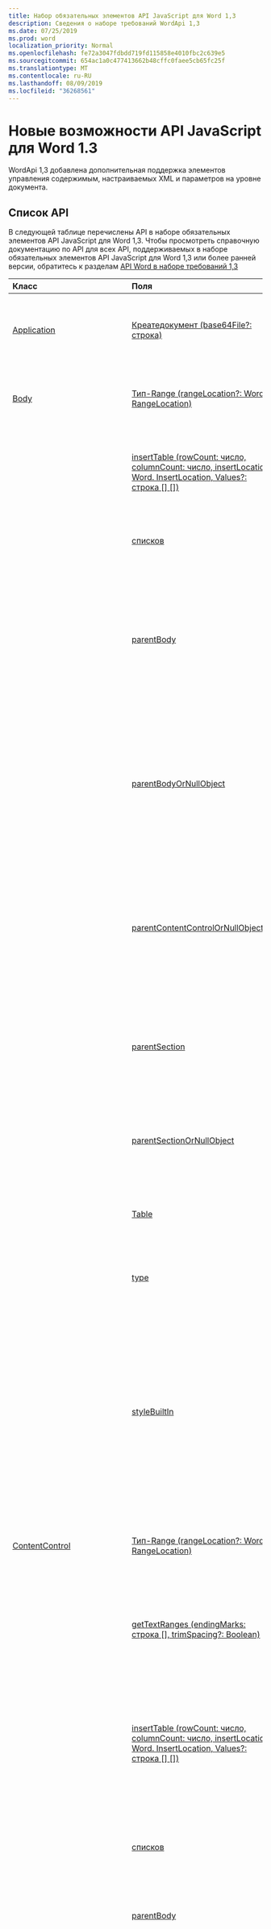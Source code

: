 ```yaml
---
title: Набор обязательных элементов API JavaScript для Word 1,3
description: Сведения о наборе требований WordApi 1,3
ms.date: 07/25/2019
ms.prod: word
localization_priority: Normal
ms.openlocfilehash: fe72a3047fdbdd719fd115858e4010fbc2c639e5
ms.sourcegitcommit: 654ac1a0c477413662b48cffc0faee5cb65fc25f
ms.translationtype: MT
ms.contentlocale: ru-RU
ms.lasthandoff: 08/09/2019
ms.locfileid: "36268561"
---
```

# <a name="whats-new-in-word-javascript-api-13"></a>Новые возможности API JavaScript для Word 1.3

WordApi 1,3 добавлена дополнительная поддержка элементов управления содержимым, настраиваемых XML и параметров на уровне документа.

## <a name="api-list"></a>Список API

В следующей таблице перечислены API в наборе обязательных элементов API JavaScript для Word 1,3. Чтобы просмотреть справочную документацию по API для всех API, поддерживаемых в наборе обязательных элементов API JavaScript для Word 1,3 или более ранней версии, обратитесь к разделам [API Word в наборе требований 1,3](/javascript/api/word?view=word-js-1.3)

| Класс | Поля | Описание |
|:---|:---|:---|
|[Application](/javascript/api/word/word.application)|[Креатедокумент (base64File?: строка)](/javascript/api/word/word.application#createdocument-base64file-)|Создает новый документ, используя необязательный docx файл с кодировкой base64.|
|[Body](/javascript/api/word/word.body)|[Тип-Range (rangeLocation?: Word. RangeLocation)](/javascript/api/word/word.body#getrange-rangelocation-)|Возвращает весь основной текст (либо его начальную или конечную точку) в виде диапазона.|
||[insertTable (rowCount: число, columnCount: число, insertLocation: Word. InsertLocation, Values?: строка [] [])](/javascript/api/word/word.body#inserttable-rowcount--columncount--insertlocation--values-)|Вставляет таблицу с указанным количеством строк и столбцов. Возможные значения insertLocation: Start и End.|
||[списков](/javascript/api/word/word.body#lists)|Возвращает коллекцию объектов списков в основном тексте. Только для чтения.|
||[parentBody](/javascript/api/word/word.body#parentbody)|Возвращает родительский текст основного текста. Например, родительским текстом ячейки таблицы может быть заголовок. Выдает ошибку, если родительского текста не существует. Только для чтения.|
||[parentBodyOrNullObject](/javascript/api/word/word.body#parentbodyornullobject)|Возвращает родительский текст основного текста. Например, родительским текстом ячейки таблицы может быть заголовок. Возвращает пустой объект, если родительского текста не существует. Только для чтения.|
||[parentContentControlOrNullObject](/javascript/api/word/word.body#parentcontentcontrolornullobject)|Получает элемент управления содержимым, содержащий документ или раздел. Возвращает нулевой объект, если родительский элемент управления содержимым отсутствует. Только для чтения.|
||[parentSection](/javascript/api/word/word.body#parentsection)|Возвращает родительский раздел основного текста. Создает исключение, если родительский раздел отсутствует. Только для чтения.|
||[parentSectionOrNullObject](/javascript/api/word/word.body#parentsectionornullobject)|Возвращает родительский раздел основного текста. Возвращает нулевой объект, если родительский раздел отсутствует. Только для чтения.|
||[Table](/javascript/api/word/word.body#tables)|Возвращает коллекцию объектов таблиц в основном тексте. Только для чтения.|
||[type](/javascript/api/word/word.body#type)|Возвращает тип основного текста. Поддерживаемые типы: MainDoc, Section, Header, Footer и TableCell. Только для чтения.|
||[styleBuiltIn](/javascript/api/word/word.body#stylebuiltin)|Возвращает или задает имя встроенного стиля основного текста. Используйте это свойство для встроенных стилей, поддерживающих несколько языковых стандартов. Чтобы использовать пользовательские стили или локализованные имена стилей, применяйте свойство style.|
|[ContentControl](/javascript/api/word/word.contentcontrol)|[Тип-Range (rangeLocation?: Word. RangeLocation)](/javascript/api/word/word.contentcontrol#getrange-rangelocation-)|Возвращает весь элемент управления содержимым (либо его начальную или конечную точку) в виде диапазона.|
||[getTextRanges (endingMarks: строка [], trimSpacing?: Boolean)](/javascript/api/word/word.contentcontrol#gettextranges-endingmarks--trimspacing-)|Получает диапазоны текста в элементе управления содержимым с помощью знаков препинания и/или других конечных меток.|
||[insertTable (rowCount: число, columnCount: число, insertLocation: Word. InsertLocation, Values?: строка [] [])](/javascript/api/word/word.contentcontrol#inserttable-rowcount--columncount--insertlocation--values-)|Вставляет таблицу с указанным количеством строк и столбцов в элемент управления содержимым или рядом с ним. Значение insertLocation может быть "Start", "End", "Before" или "After".|
||[списков](/javascript/api/word/word.contentcontrol#lists)|Возвращает коллекцию объектов списков в элементе управления содержимым. Только для чтения.|
||[parentBody](/javascript/api/word/word.contentcontrol#parentbody)|Возвращает родительский текст элемента управления содержимым. Только для чтения.|
||[parentContentControlOrNullObject](/javascript/api/word/word.contentcontrol#parentcontentcontrolornullobject)|Получает элемент управления содержимым, содержащий элемент управления содержимым. Возвращает нулевой объект, если родительский элемент управления содержимым отсутствует. Только для чтения.|
||[parentTable](/javascript/api/word/word.contentcontrol#parenttable)|Возвращает таблицу, содержащую элемент управления содержимым. Вызывается, если он не включен в таблицу. Только для чтения.|
||[parentTableCell](/javascript/api/word/word.contentcontrol#parenttablecell)|Возвращает ячейку таблицы, содержащую элемент управления содержимым. Создает исключение, если оно не находится в ячейке таблицы. Только для чтения.|
||[паренттаблецеллорнуллобжект](/javascript/api/word/word.contentcontrol#parenttablecellornullobject)|Возвращает ячейку таблицы, содержащую элемент управления содержимым. Если он находится не в ячейке таблицы, возвращается пустой объект. Только для чтения.|
||[паренттаблеорнуллобжект](/javascript/api/word/word.contentcontrol#parenttableornullobject)|Возвращает таблицу, содержащую элемент управления содержимым. Если он находится не в таблице, возвращается пустой объект. Только для чтения.|
||[Подтип](/javascript/api/word/word.contentcontrol#subtype)|Возвращает подтип элемента управления содержимым. Поддерживаемые подтипы: RichTextInline, RichTextParagraphs, RichTextTableCell, RichTextTableRow и RichTextTable для элементов управления форматированным текстом. Только для чтения.|
||[Table](/javascript/api/word/word.contentcontrol#tables)|Возвращает коллекцию объектов таблиц в элементе управления содержимым. Только для чтения.|
||[Split (разделители: String [], многопараграфный?: Boolean, trimDelimiters?: Boolean, trimSpacing?: Boolean)](/javascript/api/word/word.contentcontrol#split-delimiters--multiparagraphs--trimdelimiters--trimspacing-)|Разделяет элемент управления содержимым на дочерние диапазоны с помощью разделителей.|
||[styleBuiltIn](/javascript/api/word/word.contentcontrol#stylebuiltin)|Возвращает или задает имя встроенного стиля для элемента управления содержимым. Используйте это свойство для встроенных стилей, поддерживающих несколько языковых стандартов. Чтобы использовать пользовательские стили или локализованные имена стилей, применяйте свойство style.|
|[ContentControlCollection](/javascript/api/word/word.contentcontrolcollection)|[getByIdOrNullObject (ID: число)](/javascript/api/word/word.contentcontrolcollection#getbyidornullobject-id-)|Возвращает элемент управления содержимым по его идентификатору. Возвращает нулевой объект, если в этой коллекции нет элемента управления контентом с идентификатором.|
||[Жетбитипес (Types: Word. ContentControlType [])](/javascript/api/word/word.contentcontrolcollection#getbytypes-types-)|Возвращает элементы управления контентом с указанными типами и/или подтипами.|
||[getFirst()](/javascript/api/word/word.contentcontrolcollection#getfirst--)|Возвращает первый элемент управления содержимым в коллекции. Вызывается, если коллекция пуста.|
||[Жетфирсторнуллобжект ()](/javascript/api/word/word.contentcontrolcollection#getfirstornullobject--)|Возвращает первый элемент управления содержимым в коллекции. Возвращает нулевой объект, если коллекция пуста.|
|[CustomProperty](/javascript/api/word/word.customproperty)|[delete()](/javascript/api/word/word.customproperty#delete--)|Удаляет настраиваемое свойство.|
||[key](/javascript/api/word/word.customproperty#key)|Возвращает ключ настраиваемого свойства. Только для чтения.|
||[type](/javascript/api/word/word.customproperty#type)|Получает тип значения настраиваемого свойства. Возможные значения: String, Number, Date, Boolean. Только для чтения.|
||[value](/javascript/api/word/word.customproperty#value)|Получает или задает значение настраиваемого свойства. Обратите внимание, что несмотря на то, что Word в Интернете и в формате docx допускает, чтобы эти свойства были произвольно длинными, настольная версия Word усекает строковые значения до 255 16-разрядных символов (возможно, создавая недопустимый символ Юникода, нарушая суррогатную пара).|
|[кустомпропертиколлектион](/javascript/api/word/word.custompropertycollection)|[Add (Key: строка, Value: Any)](/javascript/api/word/word.custompropertycollection#add-key--value-)|Создает или задает настраиваемое свойство.|
||[deleteAll ()](/javascript/api/word/word.custompropertycollection#deleteall--)|Удаляет все настраиваемые свойства в коллекции.|
||[getCount()](/javascript/api/word/word.custompropertycollection#getcount--)|Получает количество настраиваемых свойств.|
||[getItem(key: string)](/javascript/api/word/word.custompropertycollection#getitem-key-)|Возвращает объект настраиваемого свойства по ключу, указываемому без учета регистра. Вызывается, если настраиваемое свойство не существует.|
||[getItemOrNullObject(key: string)](/javascript/api/word/word.custompropertycollection#getitemornullobject-key-)|Возвращает объект настраиваемого свойства по ключу, указываемому без учета регистра. Возвращает нулевой объект, если настраиваемое свойство не существует.|
||[items](/javascript/api/word/word.custompropertycollection#items)|Получает загруженные дочерние элементы в этой коллекции.|
|[Document](/javascript/api/word/word.document)|[properties](/javascript/api/word/word.document#properties)|Получает свойства документа. Только для чтения.|
|[DocumentCreated](/javascript/api/word/word.documentcreated)|[Open ()](/javascript/api/word/word.documentcreated#open--)|Открывает документ.|
||[body](/javascript/api/word/word.documentcreated#body)|Возвращает объект Body документа. Текст — это текст, который исключает заголовки, нижние колонтитулы, сноски, текстовые поля и т. д. Только для чтения.|
||[contentControls](/javascript/api/word/word.documentcreated#contentcontrols)|Возвращает коллекцию объектов элементов управления содержимым в документе. Сюда входят элементы управления содержимым в тексте документа, верхних и нижних колонтитулов, текстовых полях и т. д. Только для чтения.|
||[properties](/javascript/api/word/word.documentcreated#properties)|Получает свойства документа. Только для чтения.|
||[сохраняем](/javascript/api/word/word.documentcreated#saved)|Указывает, сохранены ли изменения, внесенные в документ. Значение true указывает на то, что с момента последнего сохранения в документ не вносились изменения. Только для чтения.|
||[sections](/javascript/api/word/word.documentcreated#sections)|Получает коллекцию объектов Section в документе. Только для чтения.|
||[save()](/javascript/api/word/word.documentcreated#save--)|Сохраняет документ. При этом используется соглашение об именовании файлов Word по умолчанию, если документ ранее не сохранялся.|
|[DocumentProperties](/javascript/api/word/word.documentproperties)|[Редактирование](/javascript/api/word/word.documentproperties#author)|Возвращает или задает автора документа.|
||[категории](/javascript/api/word/word.documentproperties#category)|Возвращает или задает категорию документа.|
||[comments](/javascript/api/word/word.documentproperties#comments)|Возвращает или задает примечания к документу.|
||[company](/javascript/api/word/word.documentproperties#company)|Возвращает или задает компанию документа.|
||[format](/javascript/api/word/word.documentproperties#format)|Возвращает или задает формат документа.|
||[keyword](/javascript/api/word/word.documentproperties#keywords)|Возвращает или задает ключевые слова документа.|
||[manager](/javascript/api/word/word.documentproperties#manager)|Возвращает или задает менеджера документа.|
||[applicationName](/javascript/api/word/word.documentproperties#applicationname)|Возвращает имя приложения для документа. Только для чтения.|
||[creationDate](/javascript/api/word/word.documentproperties#creationdate)|Возвращает дату создания документа. Только для чтения.|
||[customProperties](/javascript/api/word/word.documentproperties#customproperties)|Возвращает коллекцию настраиваемых свойств документа. Только для чтения.|
||[lastAuthor](/javascript/api/word/word.documentproperties#lastauthor)|Получает последнего автора документа. Только для чтения.|
||[lastPrintDate](/javascript/api/word/word.documentproperties#lastprintdate)|Возвращает дату последней печати документа. Только для чтения.|
||[lastSaveTime](/javascript/api/word/word.documentproperties#lastsavetime)|Возвращает время последнего сохранения документа. Только для чтения.|
||[revisionNumber](/javascript/api/word/word.documentproperties#revisionnumber)|Возвращает номер редакции документа. Только для чтения.|
||[защиты](/javascript/api/word/word.documentproperties#security)|Возвращает сведения о безопасности документа. Только для чтения.|
||[template](/javascript/api/word/word.documentproperties#template)|Возвращает шаблон документа. Только для чтения.|
||[subject](/javascript/api/word/word.documentproperties#subject)|Возвращает или задает тему документа.|
||[заголовок](/javascript/api/word/word.documentproperties#title)|Возвращает или задает название документа.|
|[InlinePicture](/javascript/api/word/word.inlinepicture)|[GetNext ()](/javascript/api/word/word.inlinepicture#getnext--)|Возвращает следующий встроенный рисунок. Вызывается, если данное встроенное изображение является последним.|
||[getNextOrNullObject ()](/javascript/api/word/word.inlinepicture#getnextornullobject--)|Возвращает следующий встроенный рисунок. Возвращает пустой объект, если данное встроенное изображение является последним.|
||[Тип-Range (rangeLocation?: Word. RangeLocation)](/javascript/api/word/word.inlinepicture#getrange-rangelocation-)|Возвращает рисунок (либо его начальную или конечную точку) в виде диапазона.|
||[parentContentControlOrNullObject](/javascript/api/word/word.inlinepicture#parentcontentcontrolornullobject)|Возвращает элемент управления содержимым, который содержит встроенный рисунок. Возвращает нулевой объект, если родительский элемент управления содержимым отсутствует. Только для чтения.|
||[parentTable](/javascript/api/word/word.inlinepicture#parenttable)|Возвращает таблицу, содержащую встроенный рисунок. Вызывается, если он не включен в таблицу. Только для чтения.|
||[parentTableCell](/javascript/api/word/word.inlinepicture#parenttablecell)|Возвращает ячейку таблицы, содержащую встроенный рисунок. Создает исключение, если оно не находится в ячейке таблицы. Только для чтения.|
||[паренттаблецеллорнуллобжект](/javascript/api/word/word.inlinepicture#parenttablecellornullobject)|Возвращает ячейку таблицы, содержащую встроенный рисунок. Если он находится не в ячейке таблицы, возвращается пустой объект. Только для чтения.|
||[паренттаблеорнуллобжект](/javascript/api/word/word.inlinepicture#parenttableornullobject)|Возвращает таблицу, содержащую встроенный рисунок. Если он находится не в таблице, возвращается пустой объект. Только для чтения.|
|[InlinePictureCollection](/javascript/api/word/word.inlinepicturecollection)|[getFirst()](/javascript/api/word/word.inlinepicturecollection#getfirst--)|Возвращает первый встроенный рисунок в коллекции. Вызывается, если коллекция пуста.|
||[Жетфирсторнуллобжект ()](/javascript/api/word/word.inlinepicturecollection#getfirstornullobject--)|Возвращает первый встроенный рисунок в коллекции. Возвращает нулевой объект, если коллекция пуста.|
|[List](/javascript/api/word/word.list)|[getLevelParagraphs (Level: число)](/javascript/api/word/word.list#getlevelparagraphs-level-)|Возвращает абзацы, обнаруженные на указанном уровне списка.|
||[getLevelString (Level: число)](/javascript/api/word/word.list#getlevelstring-level-)|Возвращает маркер, номер или рисунок на указанном уровне в виде строки.|
||[insertParagraph (paragraphText: строка, insertLocation: Word. InsertLocation)](/javascript/api/word/word.list#insertparagraph-paragraphtext--insertlocation-)|Вставляет абзац в указанном расположении. Значение insertLocation может быть "Start", "End", "Before" или "After".|
||[id](/javascript/api/word/word.list#id)|Получает идентификатор списка.|
||[levelExistences](/javascript/api/word/word.list#levelexistences)|Проверяет наличие каждого из 9 уровней в списке. Значение true указывает, что уровень существует, то есть на этом уровне имеется по крайней мере один элемент списка. Только для чтения.|
||[levelTypes](/javascript/api/word/word.list#leveltypes)|Возвращает типы всех 9 уровней списка. Каждый тип может иметь вид "маркированный", "номер" или "Рисунок". Только для чтения.|
||[paragraphs](/javascript/api/word/word.list#paragraphs)|Возвращает абзацы в списке. Только для чтения.|
||[setLevelAlignment (Level: число, выравнивание: Word. alignment)](/javascript/api/word/word.list#setlevelalignment-level--alignment-)|Задает выравнивание маркера, номера или рисунка на указанном уровне списка.|
||[setLevelBullet (Level: число, listBullet: Word. ListBullet, charCode?: число, fontName?: строка)](/javascript/api/word/word.list#setlevelbullet-level--listbullet--charcode--fontname-)|Задает формат маркеров на указанном уровне списка. Если задан формат Custom, то параметр charCode является обязательным.|
||[setLevelIndents (Level: число, textIndent: число, Буллетнумберпиктуреиндент: число)](/javascript/api/word/word.list#setlevelindents-level--textindent--bulletnumberpictureindent-)|Задает два отступа на указанном уровне списка.|
||[setLevelNumbering (Level: число, listNumbering: Word. ListNumbering, formatString?: массив<строковый \| номер>)](/javascript/api/word/word.list#setlevelnumbering-level--listnumbering--formatstring-)|Задает формат нумерации на указанном уровне списка.|
||[setLevelStartingNumber (Level: число, startingNumber: число)](/javascript/api/word/word.list#setlevelstartingnumber-level--startingnumber-)|Задает начальный номер на указанном уровне списка. Значение по умолчанию: 1.|
|[ListCollection](/javascript/api/word/word.listcollection)|[getById(id: number)](/javascript/api/word/word.listcollection#getbyid-id-)|Возвращает список по идентификатору. Создает исключение, если список с идентификатором отсутствует в этой коллекции.|
||[getByIdOrNullObject (ID: число)](/javascript/api/word/word.listcollection#getbyidornullobject-id-)|Возвращает список по идентификатору. Возвращает нулевой объект, если список с идентификатором отсутствует в этой коллекции.|
||[getFirst()](/javascript/api/word/word.listcollection#getfirst--)|Возвращает первый список в коллекции. Вызывается, если коллекция пуста.|
||[Жетфирсторнуллобжект ()](/javascript/api/word/word.listcollection#getfirstornullobject--)|Возвращает первый список в коллекции. Возвращает нулевой объект, если коллекция пуста.|
||[getItem(index: number)](/javascript/api/word/word.listcollection#getitem-index-)|Возвращает объект списка по индексу в коллекции.|
||[items](/javascript/api/word/word.listcollection#items)|Получает загруженные дочерние элементы в этой коллекции.|
|[ListItem](/javascript/api/word/word.listitem)|[тип-предок (parentOnly?: Boolean)](/javascript/api/word/word.listitem#getancestor-parentonly-)|Возвращает родительский элемент или ближайшего предка (если родительского элемента нет) для данного элемента списка. Вызывается, если элемент списка не имеет предка.|
||[getAncestorOrNullObject (parentOnly?: Boolean)](/javascript/api/word/word.listitem#getancestorornullobject-parentonly-)|Возвращает родительский элемент или ближайшего предка (если родительского элемента нет) для данного элемента списка. Возвращает пустой объект, если элемент списка не имеет предка.|
||[дочерние элементы (directChildrenOnly?: Boolean)](/javascript/api/word/word.listitem#getdescendants-directchildrenonly-)|Возвращает всех потомков элемента списка.|
||[level](/javascript/api/word/word.listitem#level)|Возвращает или задает уровень элемента в списке.|
||[listString](/javascript/api/word/word.listitem#liststring)|Получает маркер элемента списка, число или изображение в виде строки. Только для чтения.|
||[siblingIndex](/javascript/api/word/word.listitem#siblingindex)|Возвращает порядковый номер элемента списка относительно элементов того же уровня. Только для чтения.|
|[Paragraph](/javascript/api/word/word.paragraph)|[attachToList (listId: число, Level: число)](/javascript/api/word/word.paragraph#attachtolist-listid--level-)|Позволяет присоединить абзац к существующему списку на указанном уровне. Если присоединить абзац к списку не удается или он уже является элементом списка, метод не выполняется.|
||[Детачфромлист ()](/javascript/api/word/word.paragraph#detachfromlist--)|Перемещает абзац за пределы списка (если он является элементом списка).|
||[GetNext ()](/javascript/api/word/word.paragraph#getnext--)|Возвращает следующий абзац. Вызывается, если абзац является последним.|
||[getNextOrNullObject ()](/javascript/api/word/word.paragraph#getnextornullobject--)|Возвращает следующий абзац. Возвращает нулевой объект, если абзац является последним.|
||[Previous ()](/javascript/api/word/word.paragraph#getprevious--)|Возвращает предыдущий абзац. Вызывается, если абзац первым.|
||[getPreviousOrNullObject ()](/javascript/api/word/word.paragraph#getpreviousornullobject--)|Возвращает предыдущий абзац. Возвращает нулевой объект, если абзац является первым.|
||[Тип-Range (rangeLocation?: Word. RangeLocation)](/javascript/api/word/word.paragraph#getrange-rangelocation-)|Возвращает весь абзац (либо его начальную или конечную точку) в виде диапазона.|
||[getTextRanges (endingMarks: строка [], trimSpacing?: Boolean)](/javascript/api/word/word.paragraph#gettextranges-endingmarks--trimspacing-)|Получает текстовые диапазоны в абзаце с помощью знаков препинания и/или других конечных меток.|
||[insertTable (rowCount: число, columnCount: число, insertLocation: Word. InsertLocation, Values?: строка [] [])](/javascript/api/word/word.paragraph#inserttable-rowcount--columncount--insertlocation--values-)|Вставляет таблицу с указанным количеством строк и столбцов. Возможные значения insertLocation: Before и After.|
||[isLastParagraph](/javascript/api/word/word.paragraph#islastparagraph)|Указывает, что абзац является последним в родительском тексте. Только для чтения.|
||[isListItem](/javascript/api/word/word.paragraph#islistitem)|Проверяет, является ли абзац элементом списка. Только для чтения.|
||[list](/javascript/api/word/word.paragraph#list)|Возвращает объект List, к которому относится абзац. Вызывает исключение, если абзац не находится в списке. Только для чтения.|
||[listItem](/javascript/api/word/word.paragraph#listitem)|Возвращает объект ListItem для абзаца. Вызывается, если абзац не является частью списка. Только для чтения.|
||[листитеморнуллобжект](/javascript/api/word/word.paragraph#listitemornullobject)|Возвращает объект ListItem для абзаца. Если абзац не является частью списка, возвращается пустой объект. Только для чтения.|
||[листорнуллобжект](/javascript/api/word/word.paragraph#listornullobject)|Возвращает объект List, к которому относится абзац. Если абзац не находится в списке, возвращается пустой объект. Только для чтения.|
||[parentBody](/javascript/api/word/word.paragraph#parentbody)|Возвращает родительский текст абзаца. Только для чтения.|
||[parentContentControlOrNullObject](/javascript/api/word/word.paragraph#parentcontentcontrolornullobject)|Возвращает элемент управления содержимым, содержащий абзац. Возвращает нулевой объект, если родительский элемент управления содержимым отсутствует. Только для чтения.|
||[parentTable](/javascript/api/word/word.paragraph#parenttable)|Возвращает таблицу, содержащую абзац. Вызывается, если он не включен в таблицу. Только для чтения.|
||[parentTableCell](/javascript/api/word/word.paragraph#parenttablecell)|Возвращает ячейку таблицы, содержащую абзац. Создает исключение, если оно не находится в ячейке таблицы. Только для чтения.|
||[паренттаблецеллорнуллобжект](/javascript/api/word/word.paragraph#parenttablecellornullobject)|Возвращает ячейку таблицы, содержащую абзац. Если он находится не в ячейке таблицы, возвращается пустой объект. Только для чтения.|
||[паренттаблеорнуллобжект](/javascript/api/word/word.paragraph#parenttableornullobject)|Возвращает таблицу, содержащую абзац. Если он находится не в таблице, возвращается пустой объект. Только для чтения.|
||[tableNestingLevel](/javascript/api/word/word.paragraph#tablenestinglevel)|Возвращает уровень таблицы, содержащей абзац. Если абзац не находится в таблице, возвращается значение 0. Только для чтения.|
||[Split (разделители: String [], trimDelimiters?: Boolean, trimSpacing?: Boolean)](/javascript/api/word/word.paragraph#split-delimiters--trimdelimiters--trimspacing-)|Разделяет абзац на дочерние диапазоны с помощью разделителей.|
||[Стартневлист ()](/javascript/api/word/word.paragraph#startnewlist--)|Создает список, начинающийся с данного абзаца. Если абзац уже является элементом списка, метод не выполняется.|
||[styleBuiltIn](/javascript/api/word/word.paragraph#stylebuiltin)|Возвращает или задает имя встроенного стиля абзаца. Используйте это свойство для встроенных стилей, поддерживающих несколько языковых стандартов. Чтобы использовать пользовательские стили или локализованные имена стилей, применяйте свойство style.|
|[ParagraphCollection](/javascript/api/word/word.paragraphcollection)|[getFirst()](/javascript/api/word/word.paragraphcollection#getfirst--)|Возвращает первый абзац в коллекции. Вызывается, если коллекция пуста.|
||[Жетфирсторнуллобжект ()](/javascript/api/word/word.paragraphcollection#getfirstornullobject--)|Возвращает первый абзац в коллекции. Возвращает нулевой объект, если коллекция пуста.|
||[-Last ()](/javascript/api/word/word.paragraphcollection#getlast--)|Возвращает последний абзац в коллекции. Вызывается, если коллекция пуста.|
||[Жетласторнуллобжект ()](/javascript/api/word/word.paragraphcollection#getlastornullobject--)|Возвращает последний абзац в коллекции. Возвращает нулевой объект, если коллекция пуста.|
|[Range](/javascript/api/word/word.range)|[compareLocationWith (Range: Word. Range)](/javascript/api/word/word.range#comparelocationwith-range-)|Сравнивает расположение данного диапазона с расположением другого диапазона.|
||[Експандто (Range: Word. Range)](/javascript/api/word/word.range#expandto-range-)|Возвращает новый диапазон, который простирается в том или ином направлении от данного диапазона и перекрывает другой диапазон. Данный диапазон не меняется. Вызывается, если два диапазона не имеют объединения.|
||[Експандтурнуллобжект (Range: Word. Range)](/javascript/api/word/word.range#expandtoornullobject-range-)|Возвращает новый диапазон, который простирается в том или ином направлении от данного диапазона и перекрывает другой диапазон. Данный диапазон не меняется. Возвращает нулевой объект, если два диапазона не имеют объединения.|
||[Жесиперлинкранжес ()](/javascript/api/word/word.range#gethyperlinkranges--)|Возвращает дочерние диапазоны гиперссылок в данном диапазоне.|
||[getNextTextRange (endingMarks: строка [], trimSpacing?: Boolean)](/javascript/api/word/word.range#getnexttextrange-endingmarks--trimspacing-)|Получает следующий диапазон текста с использованием знаков препинания и/или других конечных меток. Вызывается, если этот диапазон текста является последним.|
||[getNextTextRangeOrNullObject (endingMarks: строка [], trimSpacing?: Boolean)](/javascript/api/word/word.range#getnexttextrangeornullobject-endingmarks--trimspacing-)|Получает следующий диапазон текста с использованием знаков препинания и/или других конечных меток. Возвращает нулевой объект, если этот диапазон текста является последним.|
||[Тип-Range (rangeLocation?: Word. RangeLocation)](/javascript/api/word/word.range#getrange-rangelocation-)|Клонирует диапазон либо получает его начальную или конечную точку в виде нового диапазона.|
||[getTextRanges (endingMarks: строка [], trimSpacing?: Boolean)](/javascript/api/word/word.range#gettextranges-endingmarks--trimspacing-)|Возвращает дочерние диапазоны текста в диапазоне с помощью знаков препинания и/или других конечных меток.|
||[hyperlink](/javascript/api/word/word.range#hyperlink)|Возвращает первую гиперссылку в диапазоне или задает для него гиперссылку. При добавлении в диапазон новой гиперссылки из него удаляются все имеющиеся гиперссылки. Используйте ' # ', чтобы отделить адрес от части необязательного расположения.|
||[insertTable (rowCount: число, columnCount: число, insertLocation: Word. InsertLocation, Values?: строка [] [])](/javascript/api/word/word.range#inserttable-rowcount--columncount--insertlocation--values-)|Вставляет таблицу с указанным количеством строк и столбцов. Возможные значения insertLocation: Before и After.|
||[Интерсектвис (Range: Word. Range)](/javascript/api/word/word.range#intersectwith-range-)|Возвращает новый диапазон, представляющий собой пересечение данного диапазона с другим. Данный диапазон не меняется. Вызывается, если два диапазона не перекрываются или не являются смежными.|
||[Интерсектвисорнуллобжект (Range: Word. Range)](/javascript/api/word/word.range#intersectwithornullobject-range-)|Возвращает новый диапазон, представляющий собой пересечение данного диапазона с другим. Данный диапазон не меняется. Возвращает нулевой объект, если два диапазона не перекрываются или не являются смежными.|
||[isEmpty](/javascript/api/word/word.range#isempty)|Проверяет, является ли длина диапазона нулевой. Только для чтения.|
||[списков](/javascript/api/word/word.range#lists)|Возвращает коллекцию объектов списков в диапазоне. Только для чтения.|
||[parentBody](/javascript/api/word/word.range#parentbody)|Возвращает родительский текст диапазона. Только для чтения.|
||[parentContentControlOrNullObject](/javascript/api/word/word.range#parentcontentcontrolornullobject)|Возвращает элемент управления содержимым, содержащий диапазон. Возвращает нулевой объект, если родительский элемент управления содержимым отсутствует. Только для чтения.|
||[parentTable](/javascript/api/word/word.range#parenttable)|Возвращает таблицу, содержащую диапазон. Вызывается, если он не включен в таблицу. Только для чтения.|
||[parentTableCell](/javascript/api/word/word.range#parenttablecell)|Возвращает ячейку таблицы, содержащую диапазон. Создает исключение, если оно не находится в ячейке таблицы. Только для чтения.|
||[паренттаблецеллорнуллобжект](/javascript/api/word/word.range#parenttablecellornullobject)|Возвращает ячейку таблицы, содержащую диапазон. Если он находится не в ячейке таблицы, возвращается пустой объект. Только для чтения.|
||[паренттаблеорнуллобжект](/javascript/api/word/word.range#parenttableornullobject)|Возвращает таблицу, содержащую диапазон. Если она находится не в таблице, возвращается пустой объект. Только для чтения.|
||[Table](/javascript/api/word/word.range#tables)|Возвращает коллекцию объектов таблиц в диапазоне. Только для чтения.|
||[Split (разделители: String [], многопараграфный?: Boolean, trimDelimiters?: Boolean, trimSpacing?: Boolean)](/javascript/api/word/word.range#split-delimiters--multiparagraphs--trimdelimiters--trimspacing-)|Разделяет диапазон на дочерние диапазоны с помощью разделителей.|
||[styleBuiltIn](/javascript/api/word/word.range#stylebuiltin)|Возвращает или задает имя встроенного стиля диапазона. Используйте это свойство для встроенных стилей, поддерживающих несколько языковых стандартов. Чтобы использовать пользовательские стили или локализованные имена стилей, применяйте свойство style.|
|[RangeCollection](/javascript/api/word/word.rangecollection)|[getFirst()](/javascript/api/word/word.rangecollection#getfirst--)|Возвращает первый диапазон в коллекции. Вызывается, если коллекция пуста.|
||[Жетфирсторнуллобжект ()](/javascript/api/word/word.rangecollection#getfirstornullobject--)|Возвращает первый диапазон в коллекции. Возвращает нулевой объект, если коллекция пуста.|
|[Section](/javascript/api/word/word.section)|[GetNext ()](/javascript/api/word/word.section#getnext--)|Возвращает следующий раздел. Вызывается, если этот раздел является последним.|
||[getNextOrNullObject ()](/javascript/api/word/word.section#getnextornullobject--)|Возвращает следующий раздел. Возвращает нулевой объект, если этот раздел является последним.|
|[SectionCollection](/javascript/api/word/word.sectioncollection)|[getFirst()](/javascript/api/word/word.sectioncollection#getfirst--)|Возвращает первый раздел в коллекции. Вызывается, если коллекция пуста.|
||[Жетфирсторнуллобжект ()](/javascript/api/word/word.sectioncollection#getfirstornullobject--)|Возвращает первый раздел в коллекции. Возвращает нулевой объект, если коллекция пуста.|
|[Table](/javascript/api/word/word.table)|[addColumns (insertLocation: Word. InsertLocation, columnCount: число, Values?: строка [] [])](/javascript/api/word/word.table#addcolumns-insertlocation--columncount--values-)|Добавляет столбцы в начале или в конце таблицы, используя первый или последний из имеющихся столбцов в качестве шаблона. Применим к однородным таблицам. Строковые значения (если они указаны) добавляются в новые строки.|
||[addRows (insertLocation: Word. InsertLocation, rowCount: число, Values?: строка [] [])](/javascript/api/word/word.table#addrows-insertlocation--rowcount--values-)|Добавляет строки в начале или в конце таблицы, используя первую или последнюю из имеющихся строк в качестве шаблона. Строковые значения (если они указаны) добавляются в новые строки.|
||[ориентации](/javascript/api/word/word.table#alignment)|Возвращает или задает выравнивание таблицы по столбцу страницы. Значение может быть "Left", "Centerd" или "Right".|
||[Аутофитвиндов ()](/javascript/api/word/word.table#autofitwindow--)|Автоматически подбирает ширину столбцов таблицы в соответствии с шириной окна.|
||[clear()](/javascript/api/word/word.table#clear--)|Очищает содержимое таблицы.|
||[delete()](/javascript/api/word/word.table#delete--)|Удаляет всю таблицу.|
||[deleteColumns (columnIndex: число, columnCount?: число)](/javascript/api/word/word.table#deletecolumns-columnindex--columncount-)|Удаляет определенные столбцы. Применим к однородным таблицам.|
||[deleteRows (rowIndex: число, rowCount?: число)](/javascript/api/word/word.table#deleterows-rowindex--rowcount-)|Удаляет определенные строки.|
||[Дистрибутеколумнс ()](/javascript/api/word/word.table#distributecolumns--)|Равномерно распределяет ширину столбцов. Применим к однородным таблицам.|
||[Граница (borderLocation: Word. BorderLocation)](/javascript/api/word/word.table#getborder-borderlocation-)|Возвращает стиль указанной границы.|
||[getCell(rowIndex: number, cellIndex: number)](/javascript/api/word/word.table#getcell-rowindex--cellindex-)|Возвращает ячейку таблицы в указанной строке и указанном столбце. Вызывается, если указанная ячейка таблицы не существует.|
||[getCellOrNullObject (rowIndex: число, cellIndex: число)](/javascript/api/word/word.table#getcellornullobject-rowindex--cellindex-)|Возвращает ячейку таблицы в указанной строке и указанном столбце. Возвращает нулевой объект, если указанная ячейка таблицы не существует.|
||[Жетцеллпаддинг (cellPaddingLocation: Word. CellPaddingLocation)](/javascript/api/word/word.table#getcellpadding-cellpaddinglocation-)|Возвращает размер поля ячейки в точках.|
||[GetNext ()](/javascript/api/word/word.table#getnext--)|Возвращает следующую таблицу. Вызывается, если эта таблица является последней.|
||[getNextOrNullObject ()](/javascript/api/word/word.table#getnextornullobject--)|Возвращает следующую таблицу. Возвращает нулевой объект, если эта таблица является последней.|
||[Жетпараграфафтер ()](/javascript/api/word/word.table#getparagraphafter--)|Возвращает абзац после таблицы. Вызывается, если после таблицы нет абзаца.|
||[Жетпараграфафтерорнуллобжект ()](/javascript/api/word/word.table#getparagraphafterornullobject--)|Возвращает абзац после таблицы. Возвращает нулевой объект, если после таблицы нет абзаца.|
||[Жетпараграфбефоре ()](/javascript/api/word/word.table#getparagraphbefore--)|Возвращает абзац перед таблицей. Создает исключение, если перед таблицей нет абзаца.|
||[Жетпараграфбефореорнуллобжект ()](/javascript/api/word/word.table#getparagraphbeforeornullobject--)|Возвращает абзац перед таблицей. Возвращает нулевой объект, если перед таблицей нет абзаца.|
||[Тип-Range (rangeLocation?: Word. RangeLocation)](/javascript/api/word/word.table#getrange-rangelocation-)|Возвращает диапазон, содержащий данную таблицу, либо диапазон в начале или в конце таблицы.|
||[headerRowCount](/javascript/api/word/word.table#headerrowcount)|Возвращает и задает количество строк заголовков.|
||[horizontalAlignment](/javascript/api/word/word.table#horizontalalignment)|Возвращает и задает горизонтальное выравнивание для каждой ячейки в таблице. Допустимые значения: "Left", "Centerd", "Right" и "по ширине".|
||[insertContentControl()](/javascript/api/word/word.table#insertcontentcontrol--)|Вставляет в таблицу элемент управления содержимым.|
||[insertParagraph (paragraphText: строка, insertLocation: Word. InsertLocation)](/javascript/api/word/word.table#insertparagraph-paragraphtext--insertlocation-)|Вставляет абзац в указанном расположении. Возможные значения InsertLocation: Before и After.|
||[insertTable (rowCount: число, columnCount: число, insertLocation: Word. InsertLocation, Values?: строка [] [])](/javascript/api/word/word.table#inserttable-rowcount--columncount--insertlocation--values-)|Вставляет таблицу с указанным количеством строк и столбцов. Возможные значения InsertLocation: Before и After.|
||[font](/javascript/api/word/word.table#font)|Возвращает шрифт. Используйте эту связь, чтобы получать и задавать имя, размер, цвет и другие свойства шрифта. Только для чтения.|
||[isUniform](/javascript/api/word/word.table#isuniform)|Указывает, однородны ли все строки таблицы. Только для чтения.|
||[nestingLevel](/javascript/api/word/word.table#nestinglevel)|Возвращает уровень вложенности таблицы. Таблицам верхнего уровня соответствует значение 1. Только для чтения.|
||[parentBody](/javascript/api/word/word.table#parentbody)|Возвращает родительский текст таблицы. Только для чтения.|
||[parentContentControl](/javascript/api/word/word.table#parentcontentcontrol)|Возвращает элемент управления содержимым, содержащий таблицу. Вызывается, если родительский элемент управления содержимым отсутствует. Только для чтения.|
||[parentContentControlOrNullObject](/javascript/api/word/word.table#parentcontentcontrolornullobject)|Возвращает элемент управления содержимым, содержащий таблицу. Возвращает нулевой объект, если родительский элемент управления содержимым отсутствует. Только для чтения.|
||[parentTable](/javascript/api/word/word.table#parenttable)|Возвращает таблицу, которая содержит данную таблицу. Вызывается, если он не включен в таблицу. Только для чтения.|
||[parentTableCell](/javascript/api/word/word.table#parenttablecell)|Возвращает ячейку таблицы, содержащую данную таблицу. Создает исключение, если оно не находится в ячейке таблицы. Только для чтения.|
||[паренттаблецеллорнуллобжект](/javascript/api/word/word.table#parenttablecellornullobject)|Возвращает ячейку таблицы, содержащую данную таблицу. Если она находится не в ячейке таблицы, возвращается пустой объект. Только для чтения.|
||[паренттаблеорнуллобжект](/javascript/api/word/word.table#parenttableornullobject)|Возвращает таблицу, которая содержит данную таблицу. Если она находится не в таблице, возвращается пустой объект. Только для чтения.|
||[Стро](/javascript/api/word/word.table#rowcount)|Получает количество строк в таблице. Только для чтения.|
||[строки](/javascript/api/word/word.table#rows)|Возвращает все строки таблицы. Только для чтения.|
||[Table](/javascript/api/word/word.table#tables)|Возвращает дочерние таблицы, вложенные на один уровень ниже. Только для чтения.|
||[Search (searchText: строка, searchOptions?: Word. SearchOptions](/javascript/api/word/word.table#search-searchtext--searchoptions-)|Выполняет поиск с указанным SearchOptions в области объекта Table. Результат поиска — это коллекция объектов диапазона.|
||[SELECT (selectionMode?: Word. SelectionMode)](/javascript/api/word/word.table#select-selectionmode-)|Выбирает таблицу либо позицию в начале или в конце таблицы, а затем переходит к ней в Word.|
||[setCellPadding (cellPaddingLocation: Word. CellPaddingLocation, cellPadding: число)](/javascript/api/word/word.table#setcellpadding-cellpaddinglocation--cellpadding-)|Задает размер поля ячейки в точках.|
||[shadingColor](/javascript/api/word/word.table#shadingcolor)|Возвращает и задает цвет заливки. Цвет задается в формате "#RRGGBB" или по имени.|
||[style](/javascript/api/word/word.table#style)|Возвращает или задает имя стиля для таблицы. Используйте это свойство для пользовательских стилей и локализованных имен стилей. Чтобы использовать встроенные стили, поддерживающие несколько языковых стандартов, применяйте свойство styleBuiltIn.|
||[styleBandedColumns](/javascript/api/word/word.table#stylebandedcolumns)|Возвращает и задает значение, указывающее, есть ли в таблице чередующиеся столбцы.|
||[styleBandedRows](/javascript/api/word/word.table#stylebandedrows)|Возвращает и задает значение, указывающее, есть ли в таблице чередующиеся строки.|
||[styleBuiltIn](/javascript/api/word/word.table#stylebuiltin)|Возвращает или задает имя встроенного стиля таблицы. Используйте это свойство для встроенных стилей, поддерживающих несколько языковых стандартов. Чтобы использовать пользовательские стили или локализованные имена стилей, применяйте свойство style.|
||[styleFirstColumn](/javascript/api/word/word.table#stylefirstcolumn)|Возвращает и задает значение, указывающее, применен ли специальный стиль к первому столбцу таблицы.|
||[styleLastColumn](/javascript/api/word/word.table#stylelastcolumn)|Возвращает и задает значение, указывающее, применен ли специальный стиль к последнему столбцу таблицы.|
||[styleTotalRow](/javascript/api/word/word.table#styletotalrow)|Возвращает и задает значение, указывающее, применен ли специальный стиль к строке итогов (последней строке) таблицы.|
||[values](/javascript/api/word/word.table#values)|Возвращает и задает текстовые значения в таблице в виде двумерного массива JavaScript.|
||[verticalAlignment](/javascript/api/word/word.table#verticalalignment)|Возвращает и задает вертикальное выравнивание для каждой ячейки в таблице. Значение может быть "Top", "Center" или "Bottom".|
||[width](/javascript/api/word/word.table#width)|Возвращает и задает ширину таблицы в точках.|
|[таблебордер](/javascript/api/word/word.tableborder)|[color](/javascript/api/word/word.tableborder#color)|Получает или задает цвет границы таблицы.|
||[type](/javascript/api/word/word.tableborder#type)|Возвращает или задает тип границы таблицы.|
||[width](/javascript/api/word/word.tableborder#width)|Возвращает или задает ширину границы таблицы в точках. Не применимо к типам границ с фиксированной шириной.|
|[TableCell](/javascript/api/word/word.tablecell)|[columnWidth](/javascript/api/word/word.tablecell#columnwidth)|Возвращает и задает ширину столбца ячейки в точках. Применимо к однородным таблицам.|
||[Делетеколумн ()](/javascript/api/word/word.tablecell#deletecolumn--)|Удаляет столбец, содержащий данную ячейку. Применим к однородным таблицам.|
||[deleteRow ()](/javascript/api/word/word.tablecell#deleterow--)|Удаляет строку, содержащую данную ячейку.|
||[Граница (borderLocation: Word. BorderLocation)](/javascript/api/word/word.tablecell#getborder-borderlocation-)|Возвращает стиль указанной границы.|
||[Жетцеллпаддинг (cellPaddingLocation: Word. CellPaddingLocation)](/javascript/api/word/word.tablecell#getcellpadding-cellpaddinglocation-)|Возвращает размер поля ячейки в точках.|
||[GetNext ()](/javascript/api/word/word.tablecell#getnext--)|Возвращает следующую ячейку. Вызывается, если ячейка является последней.|
||[getNextOrNullObject ()](/javascript/api/word/word.tablecell#getnextornullobject--)|Возвращает следующую ячейку. Возвращает нулевой объект, если ячейка является последней.|
||[horizontalAlignment](/javascript/api/word/word.tablecell#horizontalalignment)|Возвращает и задает горизонтальное выравнивание ячейки. Допустимые значения: "Left", "Centerd", "Right" и "по ширине".|
||[insertColumns (insertLocation: Word. InsertLocation, columnCount: число, Values?: строка [] [])](/javascript/api/word/word.tablecell#insertcolumns-insertlocation--columncount--values-)|Добавляет столбцы слева или справа от ячейки, используя столбец этой ячейки в качестве шаблона. Применим к однородным таблицам. Строковые значения (если они указаны) добавляются в новые строки.|
||[insertRows (insertLocation: Word. InsertLocation, rowCount: число, Values?: строка [] [])](/javascript/api/word/word.tablecell#insertrows-insertlocation--rowcount--values-)|Вставляет строки над ячейкой или под ней, используя строку этой ячейки в качестве шаблона. Строковые значения (если они указаны) добавляются в новые строки.|
||[body](/javascript/api/word/word.tablecell#body)|Возвращает объект тела ячейки. Только для чтения.|
||[cellIndex](/javascript/api/word/word.tablecell#cellindex)|Получает индекс ячейки в строке. Только для чтения.|
||[parentRow](/javascript/api/word/word.tablecell#parentrow)|Получает родительскую строку ячейки. Только для чтения.|
||[parentTable](/javascript/api/word/word.tablecell#parenttable)|Возвращает родительскую таблицу ячейки. Только для чтения.|
||[rowIndex](/javascript/api/word/word.tablecell#rowindex)|Получает индекс строки ячейки в таблице. Только для чтения.|
||[width](/javascript/api/word/word.tablecell#width)|Возвращает ширину ячейки в точках. Только для чтения.|
||[setCellPadding (cellPaddingLocation: Word. CellPaddingLocation, cellPadding: число)](/javascript/api/word/word.tablecell#setcellpadding-cellpaddinglocation--cellpadding-)|Задает размер поля ячейки в точках.|
||[shadingColor](/javascript/api/word/word.tablecell#shadingcolor)|Возвращает или задает цвет заливки ячейки. Цвет задается в формате "#RRGGBB" или по имени.|
||[value](/javascript/api/word/word.tablecell#value)|Возвращает и задает текст ячейки.|
||[verticalAlignment](/javascript/api/word/word.tablecell#verticalalignment)|Возвращает и задает вертикальное выравнивание ячейки. Значение может быть "Top", "Center" или "Bottom".|
|[TableCellCollection](/javascript/api/word/word.tablecellcollection)|[getFirst()](/javascript/api/word/word.tablecellcollection#getfirst--)|Возвращает первую ячейку таблицы в коллекции. Вызывается, если коллекция пуста.|
||[Жетфирсторнуллобжект ()](/javascript/api/word/word.tablecellcollection#getfirstornullobject--)|Возвращает первую ячейку таблицы в коллекции. Возвращает нулевой объект, если коллекция пуста.|
||[items](/javascript/api/word/word.tablecellcollection#items)|Получает загруженные дочерние элементы в этой коллекции.|
|[TableCollection](/javascript/api/word/word.tablecollection)|[getFirst()](/javascript/api/word/word.tablecollection#getfirst--)|Возвращает первую таблицу в коллекции. Вызывается, если коллекция пуста.|
||[Жетфирсторнуллобжект ()](/javascript/api/word/word.tablecollection#getfirstornullobject--)|Возвращает первую таблицу в коллекции. Возвращает нулевой объект, если коллекция пуста.|
||[items](/javascript/api/word/word.tablecollection#items)|Получает загруженные дочерние элементы в этой коллекции.|
|[TableRow](/javascript/api/word/word.tablerow)|[clear()](/javascript/api/word/word.tablerow#clear--)|Очищает содержимое строки.|
||[delete()](/javascript/api/word/word.tablerow#delete--)|Удаляет всю строку.|
||[Граница (borderLocation: Word. BorderLocation)](/javascript/api/word/word.tablerow#getborder-borderlocation-)|Возвращает стиль границ ячеек в строке.|
||[Жетцеллпаддинг (cellPaddingLocation: Word. CellPaddingLocation)](/javascript/api/word/word.tablerow#getcellpadding-cellpaddinglocation-)|Возвращает размер поля ячейки в точках.|
||[GetNext ()](/javascript/api/word/word.tablerow#getnext--)|Возвращает следующую строку. Вызывается, если эта строка является последней.|
||[getNextOrNullObject ()](/javascript/api/word/word.tablerow#getnextornullobject--)|Возвращает следующую строку. Возвращает нулевой объект, если эта строка является последней.|
||[horizontalAlignment](/javascript/api/word/word.tablerow#horizontalalignment)|Возвращает и задает горизонтальное выравнивание для каждой ячейки в строке. Допустимые значения: "Left", "Centerd", "Right" и "по ширине".|
||[insertRows (insertLocation: Word. InsertLocation, rowCount: число, Values?: строка [] [])](/javascript/api/word/word.tablerow#insertrows-insertlocation--rowcount--values-)|Вставляет строки, используя данную строку в качестве шаблона. Если указаны значения, они вставляются в новые строки.|
||[preferredHeight](/javascript/api/word/word.tablerow#preferredheight)|Возвращает и задает предпочитаемую высоту строки в точках.|
||[cellCount](/javascript/api/word/word.tablerow#cellcount)|Получает количество ячеек в строке. Только для чтения.|
||[диапазона](/javascript/api/word/word.tablerow#cells)|Возвращает ячейки. Только для чтения.|
||[font](/javascript/api/word/word.tablerow#font)|Возвращает шрифт. Используйте эту связь, чтобы получать и задавать имя, размер, цвет и другие свойства шрифта. Только для чтения.|
||[isHeader](/javascript/api/word/word.tablerow#isheader)|Проверяет, является ли элемент строкой заголовков. Только для чтения. Чтобы задать количество строк заголовков, используйте свойство HeaderRowCount объекта Table.|
||[parentTable](/javascript/api/word/word.tablerow#parenttable)|Возвращает родительскую таблицу. Только для чтения.|
||[rowIndex](/javascript/api/word/word.tablerow#rowindex)|Получает индекс строки в родительской таблице. Только для чтения.|
||[Search (searchText: строка, searchOptions?: Word. SearchOptions)](/javascript/api/word/word.tablerow#search-searchtext--searchoptions-)|Выполняет поиск с указанным SearchOptions в области действия строки. Результат поиска — это коллекция объектов диапазона.|
||[SELECT (selectionMode?: Word. SelectionMode)](/javascript/api/word/word.tablerow#select-selectionmode-)|Выбирает строку и переходит к ней в Word.|
||[setCellPadding (cellPaddingLocation: Word. CellPaddingLocation, cellPadding: число)](/javascript/api/word/word.tablerow#setcellpadding-cellpaddinglocation--cellpadding-)|Задает размер поля ячейки в точках.|
||[shadingColor](/javascript/api/word/word.tablerow#shadingcolor)|Возвращает и задает цвет заливки. Цвет задается в формате "#RRGGBB" или по имени.|
||[values](/javascript/api/word/word.tablerow#values)|Возвращает и задает текстовые значения в строке в виде 2D-массива JavaScript.|
||[verticalAlignment](/javascript/api/word/word.tablerow#verticalalignment)|Возвращает и задает вертикальное выравнивание ячеек в строке. Значение может быть "Top", "Center" или "Bottom".|
|[TableRowCollection](/javascript/api/word/word.tablerowcollection)|[getFirst()](/javascript/api/word/word.tablerowcollection#getfirst--)|Возвращает первую строку в коллекции. Вызывается, если коллекция пуста.|
||[Жетфирсторнуллобжект ()](/javascript/api/word/word.tablerowcollection#getfirstornullobject--)|Возвращает первую строку в коллекции. Возвращает нулевой объект, если коллекция пуста.|
||[items](/javascript/api/word/word.tablerowcollection#items)|Получает загруженные дочерние элементы в этой коллекции.|

## <a name="see-also"></a>См. также

- [Справочная документация по API JavaScript для Word](/javascript/api/word)
- [Наборы обязательных элементов API JavaScript для Word](word-api-requirement-sets.md)
